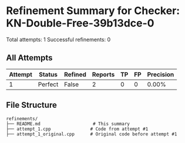 # Refinement Summary for Checker: KN-Double-Free-39b13dce-0

Total attempts: 1
Successful refinements: 0

## All Attempts

| Attempt | Status | Refined | Reports | TP | FP | Precision |
|---------|--------|---------|---------|----|----|----------|
| 1 | Perfect | False | 2 | 0 | 0 | 0.00% |
## File Structure

```
refinements/
├── README.md                    # This summary
├── attempt_1.cpp               # Code from attempt #1
├── attempt_1_original.cpp      # Original code before attempt #1
```
